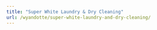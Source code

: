 ```yaml
---
title: "Super White Laundry & Dry Cleaning"
url: /wyandotte/super-white-laundry-and-dry-cleaning/
---
```

